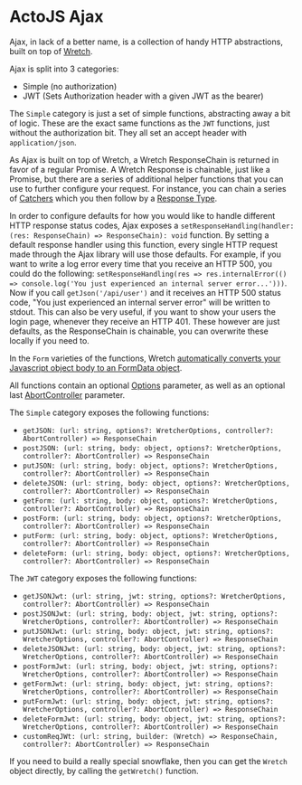 # ActoJS Ajax
Ajax, in lack of a better name, is a collection of handy HTTP abstractions, built on top of [Wretch](https://github.com/elbywan/wretch).

Ajax is split into 3 categories:
* Simple (no authorization)
* JWT (Sets Authorization header with a given JWT as the bearer)

The `Simple` category is just a set of simple functions, abstracting away a bit of logic.
These are the exact same functions as the `JWT` functions, just without the authorization bit.
They all set an accept header with `application/json`.

As Ajax is built on top of Wretch, a Wretch ResponseChain is returned in favor of a regular Promise.
A Wretch Response is chainable, just like a Promise, but there are a series of additional helper functions that you can use to further configure your request.
For instance, you can chain a series of [Catchers](https://github.com/elbywan/wretch#catchers) which you then follow by a [Response Type](https://github.com/elbywan/wretch#response-types).

In order to configure defaults for how you would like to handle different HTTP response status codes, Ajax exposes a `setResponseHandling(handler: (res: ResponseChain) => ResponseChain): void` function. By setting a default response handler using this function, every single HTTP request made through the Ajax library will use those defaults. For example, if you want to write a log error every time that you receive an HTTP 500, you could do the following: `setResponseHandling(res => res.internalError(() => console.log('You just experienced an internal server error...')))`. Now if you call `getJson('/api/user')` and it receives an HTTP 500 status code, "You just experienced an internal server error" will be written to stdout. This can also be very useful, if you want to show your users the login page, whenever they receive an HTTP 401. These however are just defaults, as the ResponseChain is chainable, you can overwrite these locally if you need to.

In the `Form` varieties of the functions, Wretch [automatically converts your Javascript object body to an FormData object](https://github.com/elbywan/wretch#formdataformobject-object).

All functions contain an optional [Options](https://github.com/elbywan/wretch#optionsoptions-object-mixin-boolean--true) parameter, as well as an optional last [AbortController](https://developer.mozilla.org/en-US/docs/Web/API/AbortController) parameter.

The `Simple` category exposes the following functions:
* `getJSON: (url: string, options?: WretcherOptions, controller?: AbortController) => ResponseChain`
* `postJSON: (url: string, body: object, options?: WretcherOptions, controller?: AbortController) => ResponseChain`
* `putJSON: (url: string, body: object, options?: WretcherOptions, controller?: AbortController) => ResponseChain`
* `deleteJSON: (url: string, body: object, options?: WretcherOptions, controller?: AbortController) => ResponseChain`
* `getForm: (url: string, body: object, options?: WretcherOptions, controller?: AbortController) => ResponseChain`
* `postForm: (url: string, body: object, options?: WretcherOptions, controller?: AbortController) => ResponseChain`
* `putForm: (url: string, body: object, options?: WretcherOptions, controller?: AbortController) => ResponseChain`
* `deleteForm: (url: string, body: object, options?: WretcherOptions, controller?: AbortController) => ResponseChain`

The `JWT` category exposes the following functions:
* `getJSONJwt: (url: string, jwt: string, options?: WretcherOptions, controller?: AbortController) => ResponseChain`
* `postJSONJwt: (url: string, body: object, jwt: string, options?: WretcherOptions, controller?: AbortController) => ResponseChain`
* `putJSONJwt: (url: string, body: object, jwt: string, options?: WretcherOptions, controller?: AbortController) => ResponseChain`
* `deleteJSONJwt: (url: string, body: object, jwt: string, options?: WretcherOptions, controller?: AbortController) => ResponseChain`
* `postFormJwt: (url: string, body: object, jwt: string, options?: WretcherOptions, controller?: AbortController) => ResponseChain`
* `getFormJwt: (url: string, body: object, jwt: string, options?: WretcherOptions, controller?: AbortController) => ResponseChain`
* `putFormJwt: (url: string, body: object, jwt: string, options?: WretcherOptions, controller?: AbortController) => ResponseChain`
* `deleteFormJwt: (url: string, body: object, jwt: string, options?: WretcherOptions, controller?: AbortController) => ResponseChain`
* `customReqJWt: (url: string, builder: (Wretch) => ResponseChain, controller?: AbortController) => ResponseChain`

If you need to build a really special snowflake, then you can get the `Wretch` object directly, by calling the `getWretch()` function.
